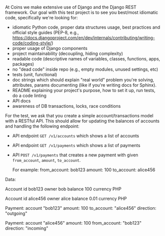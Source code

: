 At Coins we make extensive use of Django and the Django REST framework.
Our goal with this test project is to see you best/most idiomatic code, specifically we're looking for:

- idiomatic Python code, proper data structures usage, best practices
  and official style guides (PEP-8, e.g., https://docs.djangoproject.com/en/dev/internals/contributing/writing-code/coding-style/)
- proper usage of Django components
- project maintainability (decoupling, hiding complexity)
- readable code (descriptive names of variables, classes, functions, apps, packages)
- no "dead code" inside repo (e.g., empty modules, unused settings, etc)
- tests (unit, functional)
- doc strings which should explain "real world" problem you're solving,
  attributes, params documenting (like if you're writing docs for Sphinx).
- README explaining your project's purpose, how to set it up, run tests, do a code linting
- API docs
- awareness of DB transactions, locks, race conditions


For the test, we ask that you create a simple account/transactions model with a RESTful API.  This should allow for updating the balances of accounts and handling the following endpoint:

- API endpoint ``GET /v1/accounts`` which shows a list of accounts
- API endpoint ``GET /v1/payments`` which shows a list of payments
- API ``POST /v1/payments`` that creates a new payment with given ``from_account``, ``amount``, ``to_account``.

  For example:
    from_account: bob123
    amount: 100
    to_account: alice456


Data:

Account
  id bob123
  owner bob
  balance 100
  currency PHP

Account
  id alice456
  owner alice
  balance 0.01
  currency PHP

Payment:
  account "bob123"
  amount: 100
  to_account: "alice456"
  direction: "outgoing"

Payment:
  account "alice456"
  amount: 100
  from_account: "bob123"
  direction: "incoming"
